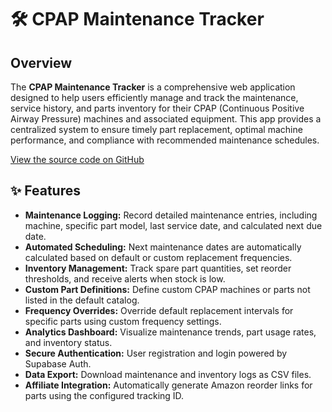 # 🛠️ CPAP Maintenance Tracker

## Overview

The **CPAP Maintenance Tracker** is a comprehensive web application designed to help users efficiently manage and track the maintenance, service history, and parts inventory for their CPAP (Continuous Positive Airway Pressure) machines and associated equipment. This app provides a centralized system to ensure timely part replacement, optimal machine performance, and compliance with recommended maintenance schedules.

[View the source code on GitHub](https://github.com/dgreviews40-ctrl/CPAP-Maintenance-Tracker.git)

## ✨ Features

*   **Maintenance Logging:** Record detailed maintenance entries, including machine, specific part model, last service date, and calculated next due date.
*   **Automated Scheduling:** Next maintenance dates are automatically calculated based on default or custom replacement frequencies.
*   **Inventory Management:** Track spare part quantities, set reorder thresholds, and receive alerts when stock is low.
*   **Custom Part Definitions:** Define custom CPAP machines or parts not listed in the default catalog.
*   **Frequency Overrides:** Override default replacement intervals for specific parts using custom frequency settings.
*   **Analytics Dashboard:** Visualize maintenance trends, part usage rates, and inventory status.
*   **Secure Authentication:** User registration and login powered by Supabase Auth.
*   **Data Export:** Download maintenance and inventory logs as CSV files.
*   **Affiliate Integration:** Automatically generate Amazon reorder links for parts using the configured tracking ID.